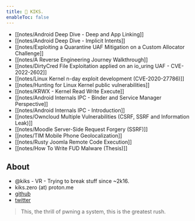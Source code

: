 ```yaml
---
title: 👾 KIKS.
enableToc: false
---
```


- [[notes/Android Deep Dive - Deep and App Linking]]
- [[notes/Android Deep Dive - Implicit Intents]]
- [[notes/Exploiting a Quarantine UAF Mitigation on a Custom Allocator Challenge]]
- [[notes/A Reverse Engineering Journey Walkthrough]]
- [[notes/DirtyCred File Exploitation applied on an io_uring UAF - CVE-2022-2602]]
- [[notes/Linux Kernel n-day exploit development (CVE-2020-27786)]]
- [[notes/Hunting for Linux Kernel public vulnerabilities]]
- [[notes/KRWX - Kernel Read Write Execute]]
- [[notes/Android Internals IPC - Binder and Service Manager Perspective]]
- [[notes/Android Internals IPC - Introduction]]
- [[notes/Owncloud Multiple Vulnerabilities (CSRF, SSRF and Information Leak)]]
- [[notes/Moodle Server-Side Request Forgery (SSRF)]]
- [[notes/TIM Mobile Phone Geolocalization]]
- [[notes/Rusty Joomla Remote Code Execution]]
- [[notes/How To Write FUD Malware (Thesis)]]

## About
- @kiks - VR - Trying to break stuff since ~2k16.
- kiks.zero (at) proton.me
- [github](https://github.com/kiks7)
- [twitter](https://twitter.com/kiks7_7)
> This, the thrill of pwning a system, this is the greatest rush.